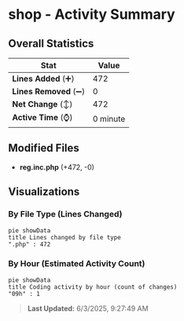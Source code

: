 # shop - Activity Summary 

## Overall Statistics

| Stat                   | Value                                                             |
| ---------------------- | ----------------------------------------------------------------- |
| **Lines Added** (➕)   | 472                                          |
| **Lines Removed** (➖) | 0                                        |
| **Net Change** (↕)    | 472                |
| **Active Time** (⌚)   | 0 minute |


## Modified Files
- **reg.inc.php** (+472, -0)

## Visualizations

### By File Type (Lines Changed)

```mermaid
pie showData
title Lines changed by file type
".php" : 472
```

### By Hour (Estimated Activity Count)

```mermaid
pie showData
title Coding activity by hour (count of changes)
"09h" : 1
```


> **Last Updated:** 6/3/2025, 9:27:49 AM